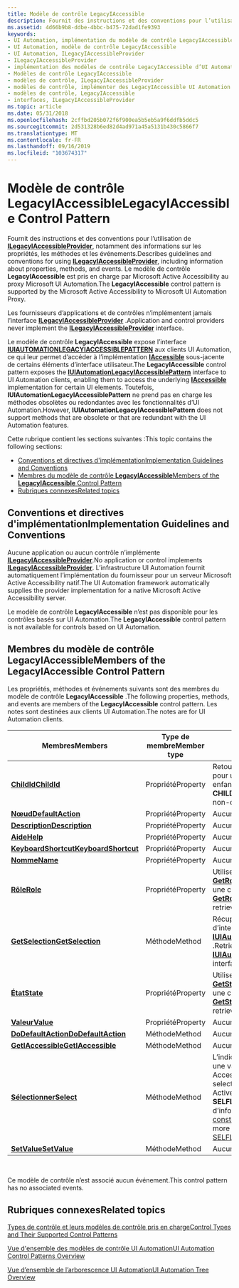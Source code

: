```yaml
---
title: Modèle de contrôle LegacyIAccessible
description: Fournit des instructions et des conventions pour l’utilisation de ILegacyIAccessibleProvider, notamment des informations sur les propriétés, les méthodes et les événements.
ms.assetid: 4d66b9b8-ddbe-4bbc-b475-72dad1fe9393
keywords:
- UI Automation, implémentation du modèle de contrôle LegacyIAccessible
- UI Automation, modèle de contrôle LegacyIAccessible
- UI Automation, ILegacyIAccessibleProvider
- ILegacyIAccessibleProvider
- implémentation des modèles de contrôle LegacyIAccessible d’UI Automation
- Modèles de contrôle LegacyIAccessible
- modèles de contrôle, ILegacyIAccessibleProvider
- modèles de contrôle, implémenter des LegacyIAccessible UI Automation
- modèles de contrôle, LegacyIAccessible
- interfaces, ILegacyIAccessibleProvider
ms.topic: article
ms.date: 05/31/2018
ms.openlocfilehash: 2cffbd205b072f6f900ea5b5eb5a9f6ddfb5ddc5
ms.sourcegitcommit: 2d531328b6ed82d4ad971a45a5131b430c5866f7
ms.translationtype: MT
ms.contentlocale: fr-FR
ms.lasthandoff: 09/16/2019
ms.locfileid: "103674317"
---
```

# <a name="legacyiaccessible-control-pattern"></a><span data-ttu-id="43e7f-113">Modèle de contrôle LegacyIAccessible</span><span class="sxs-lookup"><span data-stu-id="43e7f-113">LegacyIAccessible Control Pattern</span></span>

<span data-ttu-id="43e7f-114">Fournit des instructions et des conventions pour l’utilisation de [**ILegacyIAccessibleProvider**](/windows/desktop/api/UIAutomationCore/nn-uiautomationcore-ilegacyiaccessibleprovider), notamment des informations sur les propriétés, les méthodes et les événements.</span><span class="sxs-lookup"><span data-stu-id="43e7f-114">Describes guidelines and conventions for using [**ILegacyIAccessibleProvider**](/windows/desktop/api/UIAutomationCore/nn-uiautomationcore-ilegacyiaccessibleprovider), including information about properties, methods, and events.</span></span> <span data-ttu-id="43e7f-115">Le modèle de contrôle **LegacyIAccessible** est pris en charge par Microsoft Active Accessibility au proxy Microsoft UI Automation.</span><span class="sxs-lookup"><span data-stu-id="43e7f-115">The **LegacyIAccessible** control pattern is supported by the Microsoft Active Accessibility to Microsoft UI Automation Proxy.</span></span>

<span data-ttu-id="43e7f-116">Les fournisseurs d’applications et de contrôles n’implémentent jamais l’interface [**ILegacyIAccessibleProvider**](/windows/desktop/api/UIAutomationCore/nn-uiautomationcore-ilegacyiaccessibleprovider) .</span><span class="sxs-lookup"><span data-stu-id="43e7f-116">Application and control providers never implement the [**ILegacyIAccessibleProvider**](/windows/desktop/api/UIAutomationCore/nn-uiautomationcore-ilegacyiaccessibleprovider) interface.</span></span>

<span data-ttu-id="43e7f-117">Le modèle de contrôle **LegacyIAccessible** expose l’interface [**IUIAUTOMATIONLEGACYIACCESSIBLEPATTERN**](/windows/desktop/api/UIAutomationClient/nn-uiautomationclient-iuiautomationlegacyiaccessiblepattern) aux clients UI Automation, ce qui leur permet d’accéder à l’implémentation [**IAccessible**](/windows/desktop/api/oleacc/nn-oleacc-iaccessible) sous-jacente de certains éléments d’interface utilisateur.</span><span class="sxs-lookup"><span data-stu-id="43e7f-117">The **LegacyIAccessible** control pattern exposes the [**IUIAutomationLegacyIAccessiblePattern**](/windows/desktop/api/UIAutomationClient/nn-uiautomationclient-iuiautomationlegacyiaccessiblepattern) interface to UI Automation clients, enabling them to access the underlying [**IAccessible**](/windows/desktop/api/oleacc/nn-oleacc-iaccessible) implementation for certain UI elements.</span></span> <span data-ttu-id="43e7f-118">Toutefois, **IUIAutomationLegacyIAccessiblePattern** ne prend pas en charge les méthodes obsolètes ou redondantes avec les fonctionnalités d’UI Automation.</span><span class="sxs-lookup"><span data-stu-id="43e7f-118">However, **IUIAutomationLegacyIAccessiblePattern** does not support methods that are obsolete or that are redundant with the UI Automation features.</span></span>

<span data-ttu-id="43e7f-119">Cette rubrique contient les sections suivantes :</span><span class="sxs-lookup"><span data-stu-id="43e7f-119">This topic contains the following sections:</span></span>

-   [<span data-ttu-id="43e7f-120">Conventions et directives d'implémentation</span><span class="sxs-lookup"><span data-stu-id="43e7f-120">Implementation Guidelines and Conventions</span></span>](#implementation-guidelines-and-conventions)
-   [<span data-ttu-id="43e7f-121">Membres du modèle de contrôle **LegacyIAccessible**</span><span class="sxs-lookup"><span data-stu-id="43e7f-121">Members of the **LegacyIAccessible** Control Pattern</span></span>](#members-of-the-legacyiaccessible-control-pattern)
-   [<span data-ttu-id="43e7f-122">Rubriques connexes</span><span class="sxs-lookup"><span data-stu-id="43e7f-122">Related topics</span></span>](#related-topics)

## <a name="implementation-guidelines-and-conventions"></a><span data-ttu-id="43e7f-123">Conventions et directives d'implémentation</span><span class="sxs-lookup"><span data-stu-id="43e7f-123">Implementation Guidelines and Conventions</span></span>

<span data-ttu-id="43e7f-124">Aucune application ou aucun contrôle n’implémente [**ILegacyIAccessibleProvider**](/windows/desktop/api/UIAutomationCore/nn-uiautomationcore-ilegacyiaccessibleprovider).</span><span class="sxs-lookup"><span data-stu-id="43e7f-124">No application or control implements [**ILegacyIAccessibleProvider**](/windows/desktop/api/UIAutomationCore/nn-uiautomationcore-ilegacyiaccessibleprovider).</span></span> <span data-ttu-id="43e7f-125">L’infrastructure UI Automation fournit automatiquement l’implémentation du fournisseur pour un serveur Microsoft Active Accessibility natif.</span><span class="sxs-lookup"><span data-stu-id="43e7f-125">The UI Automation framework automatically supplies the provider implementation for a native Microsoft Active Accessibility server.</span></span>

<span data-ttu-id="43e7f-126">Le modèle de contrôle **LegacyIAccessible** n’est pas disponible pour les contrôles basés sur UI Automation.</span><span class="sxs-lookup"><span data-stu-id="43e7f-126">The **LegacyIAccessible** control pattern is not available for controls based on UI Automation.</span></span>

## <a name="members-of-the-legacyiaccessible-control-pattern"></a><span data-ttu-id="43e7f-127">Membres du modèle de contrôle **LegacyIAccessible**</span><span class="sxs-lookup"><span data-stu-id="43e7f-127">Members of the **LegacyIAccessible** Control Pattern</span></span>

<span data-ttu-id="43e7f-128">Les propriétés, méthodes et événements suivants sont des membres du modèle de contrôle **LegacyIAccessible** .</span><span class="sxs-lookup"><span data-stu-id="43e7f-128">The following properties, methods, and events are members of the **LegacyIAccessible** control pattern.</span></span> <span data-ttu-id="43e7f-129">Les notes sont destinées aux clients UI Automation.</span><span class="sxs-lookup"><span data-stu-id="43e7f-129">The notes are for UI Automation clients.</span></span>



| <span data-ttu-id="43e7f-130">Membres</span><span class="sxs-lookup"><span data-stu-id="43e7f-130">Members</span></span>                                                                        | <span data-ttu-id="43e7f-131">Type de membre</span><span class="sxs-lookup"><span data-stu-id="43e7f-131">Member type</span></span> | <span data-ttu-id="43e7f-132">Notes</span><span class="sxs-lookup"><span data-stu-id="43e7f-132">Notes</span></span>                                                                                                                                |
|--------------------------------------------------------------------------------|-------------|--------------------------------------------------------------------------------------------------------------------------------------|
| [<span data-ttu-id="43e7f-133">**ChildId**</span><span class="sxs-lookup"><span data-stu-id="43e7f-133">**ChildId**</span></span>](/windows/desktop/api/UIAutomationCore/nf-uiautomationcore-ilegacyiaccessibleprovider-get_childid)                   | <span data-ttu-id="43e7f-134">Propriété</span><span class="sxs-lookup"><span data-stu-id="43e7f-134">Property</span></span>    | <span data-ttu-id="43e7f-135">Retourne **CHILDID \_ Self** (0) pour un objet non enfant.</span><span class="sxs-lookup"><span data-stu-id="43e7f-135">Returns **CHILDID\_SELF** (0) for a non-child object.</span></span>                                                                                |
| [<span data-ttu-id="43e7f-136">**Nœud**</span><span class="sxs-lookup"><span data-stu-id="43e7f-136">**DefaultAction**</span></span>](/windows/desktop/api/UIAutomationCore/nf-uiautomationcore-ilegacyiaccessibleprovider-get_defaultaction)       | <span data-ttu-id="43e7f-137">Propriété</span><span class="sxs-lookup"><span data-stu-id="43e7f-137">Property</span></span>    | <span data-ttu-id="43e7f-138">Aucun</span><span class="sxs-lookup"><span data-stu-id="43e7f-138">None</span></span>                                                                                                                                 |
| [<span data-ttu-id="43e7f-139">**Description**</span><span class="sxs-lookup"><span data-stu-id="43e7f-139">**Description**</span></span>](/windows/desktop/api/UIAutomationCore/nf-uiautomationcore-ilegacyiaccessibleprovider-get_description)           | <span data-ttu-id="43e7f-140">Propriété</span><span class="sxs-lookup"><span data-stu-id="43e7f-140">Property</span></span>    | <span data-ttu-id="43e7f-141">Aucun</span><span class="sxs-lookup"><span data-stu-id="43e7f-141">None</span></span>                                                                                                                                 |
| [<span data-ttu-id="43e7f-142">**Aide**</span><span class="sxs-lookup"><span data-stu-id="43e7f-142">**Help**</span></span>](/windows/desktop/api/UIAutomationCore/nf-uiautomationcore-ilegacyiaccessibleprovider-get_help)                         | <span data-ttu-id="43e7f-143">Propriété</span><span class="sxs-lookup"><span data-stu-id="43e7f-143">Property</span></span>    | <span data-ttu-id="43e7f-144">Aucun</span><span class="sxs-lookup"><span data-stu-id="43e7f-144">None</span></span>                                                                                                                                 |
| [<span data-ttu-id="43e7f-145">**KeyboardShortcut**</span><span class="sxs-lookup"><span data-stu-id="43e7f-145">**KeyboardShortcut**</span></span>](/windows/desktop/api/UIAutomationCore/nf-uiautomationcore-ilegacyiaccessibleprovider-get_keyboardshortcut) | <span data-ttu-id="43e7f-146">Propriété</span><span class="sxs-lookup"><span data-stu-id="43e7f-146">Property</span></span>    | <span data-ttu-id="43e7f-147">Aucun</span><span class="sxs-lookup"><span data-stu-id="43e7f-147">None</span></span>                                                                                                                                 |
| [<span data-ttu-id="43e7f-148">**Nomme**</span><span class="sxs-lookup"><span data-stu-id="43e7f-148">**Name**</span></span>](/windows/desktop/api/UIAutomationCore/nf-uiautomationcore-ilegacyiaccessibleprovider-get_name)                         | <span data-ttu-id="43e7f-149">Propriété</span><span class="sxs-lookup"><span data-stu-id="43e7f-149">Property</span></span>    | <span data-ttu-id="43e7f-150">Aucun</span><span class="sxs-lookup"><span data-stu-id="43e7f-150">None</span></span>                                                                                                                                 |
| [<span data-ttu-id="43e7f-151">**Rôle**</span><span class="sxs-lookup"><span data-stu-id="43e7f-151">**Role**</span></span>](/windows/desktop/api/UIAutomationCore/nf-uiautomationcore-ilegacyiaccessibleprovider-get_role)                         | <span data-ttu-id="43e7f-152">Propriété</span><span class="sxs-lookup"><span data-stu-id="43e7f-152">Property</span></span>    | <span data-ttu-id="43e7f-153">Utilisez la fonction [**GetRoleText**](/windows/desktop/api/Oleacc/nf-oleacc-getroletexta) pour récupérer une chaîne localisée.</span><span class="sxs-lookup"><span data-stu-id="43e7f-153">Use the [**GetRoleText**](/windows/desktop/api/Oleacc/nf-oleacc-getroletexta) function to retrieve localized string.</span></span>                                                    |
| [<span data-ttu-id="43e7f-154">**GetSelection**</span><span class="sxs-lookup"><span data-stu-id="43e7f-154">**GetSelection**</span></span>](/windows/desktop/api/UIAutomationCore/nf-uiautomationcore-ilegacyiaccessibleprovider-getselection)         | <span data-ttu-id="43e7f-155">Méthode</span><span class="sxs-lookup"><span data-stu-id="43e7f-155">Method</span></span>      | <span data-ttu-id="43e7f-156">Récupère un pointeur d’interface [**IUIAutomationElementArray**](/windows/desktop/api/UIAutomationClient/nn-uiautomationclient-iuiautomationelementarray) .</span><span class="sxs-lookup"><span data-stu-id="43e7f-156">Retrieves an [**IUIAutomationElementArray**](/windows/desktop/api/UIAutomationClient/nn-uiautomationclient-iuiautomationelementarray) interface pointer.</span></span>                                |
| [<span data-ttu-id="43e7f-157">**État**</span><span class="sxs-lookup"><span data-stu-id="43e7f-157">**State**</span></span>](/windows/desktop/api/UIAutomationCore/nf-uiautomationcore-ilegacyiaccessibleprovider-get_state)                       | <span data-ttu-id="43e7f-158">Propriété</span><span class="sxs-lookup"><span data-stu-id="43e7f-158">Property</span></span>    | <span data-ttu-id="43e7f-159">Utilisez la fonction [**GetStateText**](/windows/desktop/api/Oleacc/nf-oleacc-getstatetexta) pour récupérer une chaîne localisée.</span><span class="sxs-lookup"><span data-stu-id="43e7f-159">Use the [**GetStateText**](/windows/desktop/api/Oleacc/nf-oleacc-getstatetexta) function to retrieve localized string.</span></span>                                                  |
| [<span data-ttu-id="43e7f-160">**Valeur**</span><span class="sxs-lookup"><span data-stu-id="43e7f-160">**Value**</span></span>](/windows/desktop/api/UIAutomationCore/nf-uiautomationcore-ilegacyiaccessibleprovider-get_value)                       | <span data-ttu-id="43e7f-161">Propriété</span><span class="sxs-lookup"><span data-stu-id="43e7f-161">Property</span></span>    | <span data-ttu-id="43e7f-162">Aucun</span><span class="sxs-lookup"><span data-stu-id="43e7f-162">None</span></span>                                                                                                                                 |
| [<span data-ttu-id="43e7f-163">**DoDefaultAction**</span><span class="sxs-lookup"><span data-stu-id="43e7f-163">**DoDefaultAction**</span></span>](/windows/desktop/api/UIAutomationCore/nf-uiautomationcore-ilegacyiaccessibleprovider-dodefaultaction)   | <span data-ttu-id="43e7f-164">Méthode</span><span class="sxs-lookup"><span data-stu-id="43e7f-164">Method</span></span>      | <span data-ttu-id="43e7f-165">Aucun</span><span class="sxs-lookup"><span data-stu-id="43e7f-165">None</span></span>                                                                                                                                 |
| [<span data-ttu-id="43e7f-166">**GetIAccessible**</span><span class="sxs-lookup"><span data-stu-id="43e7f-166">**GetIAccessible**</span></span>](/windows/desktop/api/UIAutomationCore/nf-uiautomationcore-ilegacyiaccessibleprovider-getiaccessible)     | <span data-ttu-id="43e7f-167">Méthode</span><span class="sxs-lookup"><span data-stu-id="43e7f-167">Method</span></span>      | <span data-ttu-id="43e7f-168">Aucun</span><span class="sxs-lookup"><span data-stu-id="43e7f-168">None</span></span>                                                                                                                                 |
| [<span data-ttu-id="43e7f-169">**Sélectionner**</span><span class="sxs-lookup"><span data-stu-id="43e7f-169">**Select**</span></span>](/windows/desktop/api/UIAutomationCore/nf-uiautomationcore-ilegacyiaccessibleprovider-select)                     | <span data-ttu-id="43e7f-170">Méthode</span><span class="sxs-lookup"><span data-stu-id="43e7f-170">Method</span></span>      | <span data-ttu-id="43e7f-171">L’indicateur de sélection est une valeur Microsoft Active Accessibility **SELFLAG** .</span><span class="sxs-lookup"><span data-stu-id="43e7f-171">The selection flag is a Microsoft Active Accessibility **SELFLAG** value.</span></span> <span data-ttu-id="43e7f-172">Pour plus d’informations, consultez [constantes SELFLAG](selflag.md).</span><span class="sxs-lookup"><span data-stu-id="43e7f-172">For more information, see [SELFLAG Constants](selflag.md).</span></span> |
| [<span data-ttu-id="43e7f-173">**SetValue**</span><span class="sxs-lookup"><span data-stu-id="43e7f-173">**SetValue**</span></span>](/windows/desktop/api/UIAutomationCore/nf-uiautomationcore-ilegacyiaccessibleprovider-setvalue)                 | <span data-ttu-id="43e7f-174">Méthode</span><span class="sxs-lookup"><span data-stu-id="43e7f-174">Method</span></span>      | <span data-ttu-id="43e7f-175">Aucun</span><span class="sxs-lookup"><span data-stu-id="43e7f-175">None</span></span>                                                                                                                                 |



 

<span data-ttu-id="43e7f-176">Ce modèle de contrôle n’est associé aucun événement.</span><span class="sxs-lookup"><span data-stu-id="43e7f-176">This control pattern has no associated events.</span></span>

## <a name="related-topics"></a><span data-ttu-id="43e7f-177">Rubriques connexes</span><span class="sxs-lookup"><span data-stu-id="43e7f-177">Related topics</span></span>

<dl> <dt>

[<span data-ttu-id="43e7f-178">Types de contrôle et leurs modèles de contrôle pris en charge</span><span class="sxs-lookup"><span data-stu-id="43e7f-178">Control Types and Their Supported Control Patterns</span></span>](uiauto-controlpatternmapping.md)
</dt> <dt>

[<span data-ttu-id="43e7f-179">Vue d'ensemble des modèles de contrôle UI Automation</span><span class="sxs-lookup"><span data-stu-id="43e7f-179">UI Automation Control Patterns Overview</span></span>](uiauto-controlpatternsoverview.md)
</dt> <dt>

[<span data-ttu-id="43e7f-180">Vue d’ensemble de l’arborescence UI Automation</span><span class="sxs-lookup"><span data-stu-id="43e7f-180">UI Automation Tree Overview</span></span>](uiauto-treeoverview.md)
</dt> </dl>

 

 




